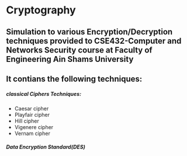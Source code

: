 # Cryptography
## Simulation to various Encryption/Decryption techniques provided to CSE432-Computer and Networks Security course at Faculty of Engineering Ain Shams University
## It contians the following techniques:
##### classical Ciphers Techniques:
 - Caesar cipher
 - Playfair cipher
 - Hill cipher
 - Vigenere cipher
 - Vernam cipher
 ##### Data Encryption Standard(DES)
